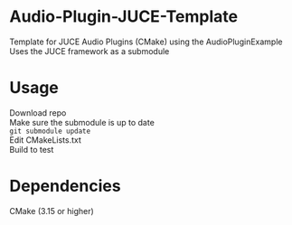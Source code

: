 # Audio-Plugin-JUCE-Template
Template for JUCE Audio Plugins (CMake) using the AudioPluginExample  
Uses the JUCE framework as a submodule  

# Usage
Download repo  
Make sure the submodule is up to date   
```git submodule update```  
Edit CMakeLists.txt  
Build to test  

# Dependencies
CMake (3.15 or higher)  
